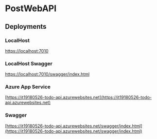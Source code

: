 # PostWebAPI

## Deployments
### LocalHost
[https://localhost:7010](https://localhost:7010)

### LocalHost Swagger
[https://localhost:7010/swagger/index.html](https://localhost:7010/swagger/index.html)

### Azure App Service
[https://it19180526-todo-api.azurewebsites.net](https://it19180526-todo-api.azurewebsites.net)

### Swagger
[https://it19180526-todo-api.azurewebsites.net/swagger/index.html](https://it19180526-todo-api.azurewebsites.net/swagger/index.html)
